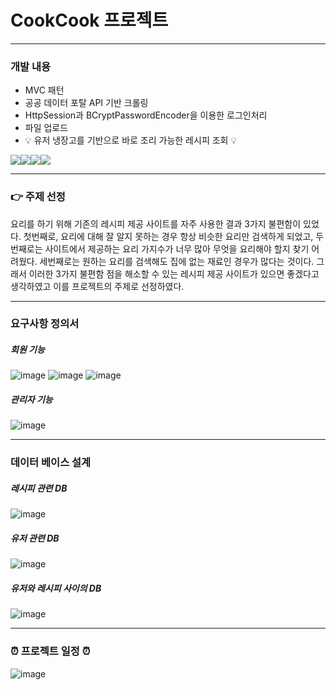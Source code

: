 # CookCook 프로젝트

---

### 개발 내용

- MVC 패턴
- 공공 데이터 포탈 API 기반 크롤링
- HttpSession과 BCryptPasswordEncoder을 이용한 로그인처리
- 파일 업로드
- 💡 유저 냉장고를 기반으로 바로 조리 가능한 레시피 조회 💡

<img src="https://img.shields.io/badge/Spring-6DB33F?style=flat-square&logo=Spring&logoColor=black"/><img src="https://img.shields.io/badge/Python-3776AB?style=flat-square&logo=Python&logoColor=black"/><img src="https://img.shields.io/badge/JavaScript-F7DF1E?style=flat-square&logo=JavaScript&logoColor=black"/><img src="https://img.shields.io/badge/Bootstrap-7952B3?style=flat-square&logo=Bootstrap&logoColor=black"/>

---

### 👉 주제 선정
요리를 하기 위해 기존의 레시피 제공 사이트를 자주 사용한 결과 3가지 불편함이 있었다. 첫번째로, 요리에 대해 잘 알지 못하는 경우 항상 비슷한 요리만 검색하게 되었고, 두번째로는 사이트에서 제공하는 요리 가지수가 너무 많아 무엇을 요리해야 할지 찾기 어려웠다. 세번째로는 원하는 요리를 검색해도 집에 없는 재료인 경우가 많다는 것이다. 그래서 이러한 3가지 불편함 점을 해소할 수 있는 레시피 제공 사이트가 있으면 좋겠다고 생각하였고 이를 프로젝트의 주제로 선정하였다.

---

### 요구사항 정의서

##### 회원 기능
![image](https://user-images.githubusercontent.com/80095068/198928987-e2468091-1202-4c59-a70d-092455046fc9.png)
![image](https://user-images.githubusercontent.com/80095068/198929017-31026b88-0206-449f-af5b-a1025d1befe7.png)
![image](https://user-images.githubusercontent.com/80095068/198929045-64934acb-a5ed-4cd0-9a87-e364628c18be.png)

##### 관리자 기능
![image](https://user-images.githubusercontent.com/80095068/198929073-9e846ade-6569-4a76-8061-6c71a3177c2d.png)

---

### 데이터 베이스 설계

##### 레시피 관련 DB
![image](https://user-images.githubusercontent.com/80095068/198929108-c3cc9783-b7b8-4282-8799-c2bced5b5a74.png)

##### 유저 관련 DB
![image](https://user-images.githubusercontent.com/80095068/198929149-d8416a3d-2df9-4668-9047-8e8b890b5dc9.png)

##### 유저와 레시피 사이의 DB
![image](https://user-images.githubusercontent.com/80095068/198929180-4032b467-71df-4dfa-8805-5062538b787a.png)

---

### ⏰ 프로젝트 일정 ⏰

![image](https://user-images.githubusercontent.com/80095068/198928769-10e6518c-eb8f-400d-a249-3100e424531e.png)
